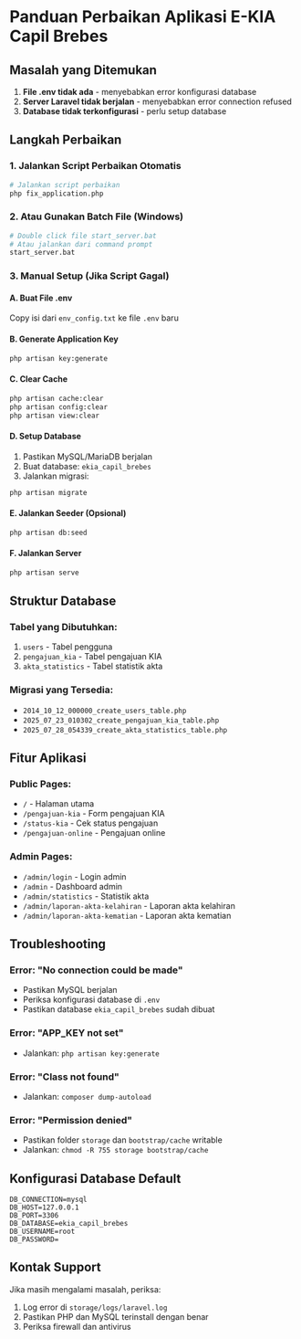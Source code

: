 # Panduan Perbaikan Aplikasi E-KIA Capil Brebes

## Masalah yang Ditemukan
1. **File .env tidak ada** - menyebabkan error konfigurasi database
2. **Server Laravel tidak berjalan** - menyebabkan error connection refused
3. **Database tidak terkonfigurasi** - perlu setup database

## Langkah Perbaikan

### 1. Jalankan Script Perbaikan Otomatis
```bash
# Jalankan script perbaikan
php fix_application.php
```

### 2. Atau Gunakan Batch File (Windows)
```bash
# Double click file start_server.bat
# Atau jalankan dari command prompt
start_server.bat
```

### 3. Manual Setup (Jika Script Gagal)

#### A. Buat File .env
Copy isi dari `env_config.txt` ke file `.env` baru

#### B. Generate Application Key
```bash
php artisan key:generate
```

#### C. Clear Cache
```bash
php artisan cache:clear
php artisan config:clear
php artisan view:clear
```

#### D. Setup Database
1. Pastikan MySQL/MariaDB berjalan
2. Buat database: `ekia_capil_brebes`
3. Jalankan migrasi:
```bash
php artisan migrate
```

#### E. Jalankan Seeder (Opsional)
```bash
php artisan db:seed
```

#### F. Jalankan Server
```bash
php artisan serve
```

## Struktur Database

### Tabel yang Dibutuhkan:
1. `users` - Tabel pengguna
2. `pengajuan_kia` - Tabel pengajuan KIA
3. `akta_statistics` - Tabel statistik akta

### Migrasi yang Tersedia:
- `2014_10_12_000000_create_users_table.php`
- `2025_07_23_010302_create_pengajuan_kia_table.php`
- `2025_07_28_054339_create_akta_statistics_table.php`

## Fitur Aplikasi

### Public Pages:
- `/` - Halaman utama
- `/pengajuan-kia` - Form pengajuan KIA
- `/status-kia` - Cek status pengajuan
- `/pengajuan-online` - Pengajuan online

### Admin Pages:
- `/admin/login` - Login admin
- `/admin` - Dashboard admin
- `/admin/statistics` - Statistik akta
- `/admin/laporan-akta-kelahiran` - Laporan akta kelahiran
- `/admin/laporan-akta-kematian` - Laporan akta kematian

## Troubleshooting

### Error: "No connection could be made"
- Pastikan MySQL berjalan
- Periksa konfigurasi database di `.env`
- Pastikan database `ekia_capil_brebes` sudah dibuat

### Error: "APP_KEY not set"
- Jalankan: `php artisan key:generate`

### Error: "Class not found"
- Jalankan: `composer dump-autoload`

### Error: "Permission denied"
- Pastikan folder `storage` dan `bootstrap/cache` writable
- Jalankan: `chmod -R 755 storage bootstrap/cache`

## Konfigurasi Database Default
```env
DB_CONNECTION=mysql
DB_HOST=127.0.0.1
DB_PORT=3306
DB_DATABASE=ekia_capil_brebes
DB_USERNAME=root
DB_PASSWORD=
```

## Kontak Support
Jika masih mengalami masalah, periksa:
1. Log error di `storage/logs/laravel.log`
2. Pastikan PHP dan MySQL terinstall dengan benar
3. Periksa firewall dan antivirus 